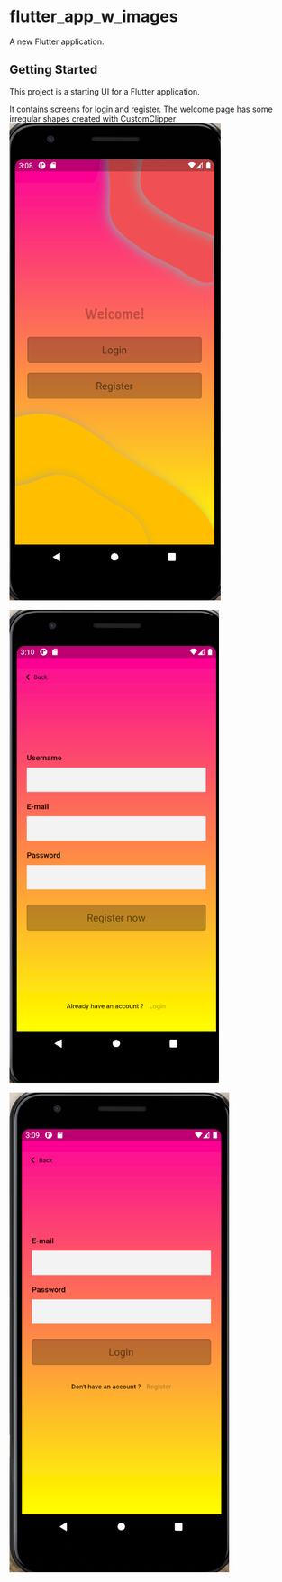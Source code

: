 # flutter_app_w_images

A new Flutter application.

## Getting Started

This project is a starting UI for a Flutter application.

It contains screens for login and register. The welcome page has some irregular shapes created with CustomClipper:
![Welcome](https://github.com/buma2/app_starter_clip/blob/master/assets/images/welcomePage.png?raw=true)

![SignUp](https://github.com/buma2/app_starter_clip/blob/master/assets/images/SignupPage.png?raw=true)

![Login](https://github.com/buma2/app_starter_clip/blob/master/assets/images/loginPage.png?raw=true)


